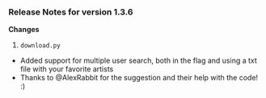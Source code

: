 
### Release Notes for version 1.3.6


**Changes**

1. `download.py`
  - Added support for multiple user search, both in the flag and using a txt file with your favorite artists
  - Thanks to @AlexRabbit for the suggestion and their help with the code! :)

